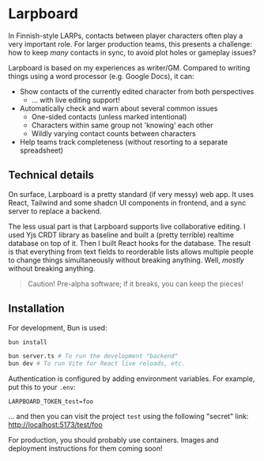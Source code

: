 # Larpboard
In Finnish-style LARPs, contacts between player characters often play a
very important role. For larger production teams, this presents a challenge:
how to keep *many* contacts in sync, to avoid plot holes or gameplay issues?

Larpboard is based on my experiences as writer/GM. Compared to writing things
using a word processor (e.g. Google Docs), it can:
* Show contacts of the currently edited character from both perspectives
  * ... with live editing support!
* Automatically check and warn about several common issues
  * One-sided contacts (unless marked intentional)
  * Characters within same group not 'knowing' each other
  * Wildly varying contact counts between characters
* Help teams track completeness (without resorting to a separate spreadsheet)

## Technical details
On surface, Larpboard is a pretty standard (if very messy) web app.
It uses React, Tailwind and some shadcn UI components in frontend,
and a sync server to replace a backend.

The less usual part is that Larpboard supports live collaborative editing.
I used Yjs CRDT library as baseline and built a (pretty terrible) realtime
database on top of it. Then I built React hooks for the database. The result
is that everything from text fields to reorderable lists allows multiple
people to change things simultaneously without breaking anything.
Well, *mostly* without breaking anything.

> Caution! Pre-alpha software; if it breaks, you can keep the pieces!

## Installation
For development, Bun is used:

```sh
bun install

bun server.ts # To run the development "backend"
bun dev # To run Vite for React live reloads, etc.
```

Authentication is configured by adding environment variables.
For example, put this to your `.env`:

```
LARPBOARD_TOKEN_test=foo
```

... and then you can visit the project `test` using the following "secret" link:
[http://localhost:5173/test/foo](http://localhost:5173/test/foo)

For production, you should probably use containers. Images and deployment
instructions for them coming soon!